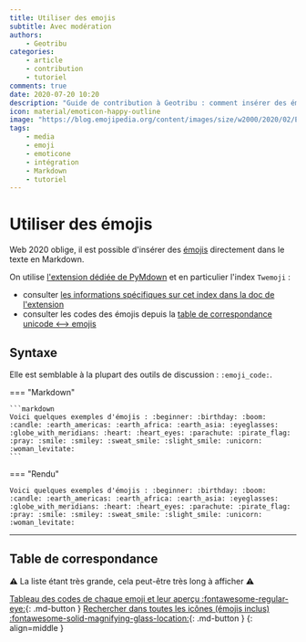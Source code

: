 ```yaml
---
title: Utiliser des emojis
subtitle: Avec modération
authors:
    - Geotribu
categories:
    - article
    - contribution
    - tutoriel
comments: true
date: 2020-07-20 10:20
description: "Guide de contribution à Geotribu : comment insérer des émojis dans un contenu en Markdown."
icon: material/emoticon-happy-outline
image: "https://blog.emojipedia.org/content/images/size/w2000/2020/02/Emojipedia-Header-Image-JoyPixels-5.5.jpg"
tags:
    - media
    - emoji
    - emoticone
    - intégration
    - Markdown
    - tutoriel
---
```


# Utiliser des émojis

Web 2020 oblige, il est possible d'insérer des [émojis](https://fr.wikipedia.org/wiki/%C3%89moji) directement dans le texte en Markdown.

On utilise [l'extension dédiée de PyMdown](https://facelessuser.github.io/pymdown-extensions/extensions/emoji/) et en particulier l'index `Twemoji` :

- consulter [les informations spécifiques sur cet index dans la doc de l'extension](https://facelessuser.github.io/pymdown-extensions/extensions/emoji/#default-emoji-indexes)
- consulter les codes des émojis depuis la [table de correspondance unicode <--> emojis](https://github.com/joypixels/emoji-toolkit/blob/master/lib/joypixels-awesome/_joypixels-awesome.map.scss)

## Syntaxe

Elle est semblable à la plupart des outils de discussion : `:emoji_code:`.

<!-- markdownlint-disable MD046 -->
=== "Markdown"

    ```markdown
    Voici quelques exemples d'émojis : :beginner: :birthday: :boom: :candle: :earth_americas: :earth_africa: :earth_asia: :eyeglasses: :globe_with_meridians: :heart: :heart_eyes: :parachute: :pirate_flag: :pray: :smile: :smiley: :sweat_smile: :slight_smile: :unicorn: :woman_levitate:
    ```

=== "Rendu"

    Voici quelques exemples d'émojis : :beginner: :birthday: :boom: :candle: :earth_americas: :earth_africa: :earth_asia: :eyeglasses: :globe_with_meridians: :heart: :heart_eyes: :parachute: :pirate_flag: :pray: :smile: :smiley: :sweat_smile: :slight_smile: :unicorn: :woman_levitate:
<!-- markdownlint-enable MD046 -->

----

## Table de correspondance

:warning: La liste étant très grande, cela peut-être très long à afficher :warning:

[Tableau des codes de chaque emoji et leur aperçu :fontawesome-regular-eye:]( ../toc_nav_ignored/emojis_joypixels_preview.md){: .md-button }
[Rechercher dans toutes les icônes (émojis inclus) :fontawesome-solid-magnifying-glass-location:](https://squidfunk.github.io/mkdocs-material/reference/icons-emojis/#search){: .md-button }
{: align=middle }
